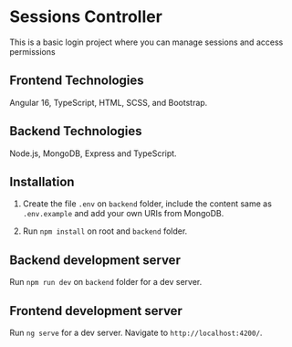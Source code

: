 # Sessions Controller

This is a basic login project where you can manage sessions and access permissions

## Frontend Technologies

Angular 16, TypeScript, HTML, SCSS, and Bootstrap.

## Backend Technologies

Node.js, MongoDB, Express and TypeScript.

## Installation

1. Create the file `.env` on `backend` folder, include the content same as `.env.example` and add your own URIs from MongoDB.

2. Run `npm install` on root and `backend` folder.

## Backend development server

Run `npm run dev` on `backend` folder for a dev server.

## Frontend development server

Run `ng serve` for a dev server. Navigate to `http://localhost:4200/`.

